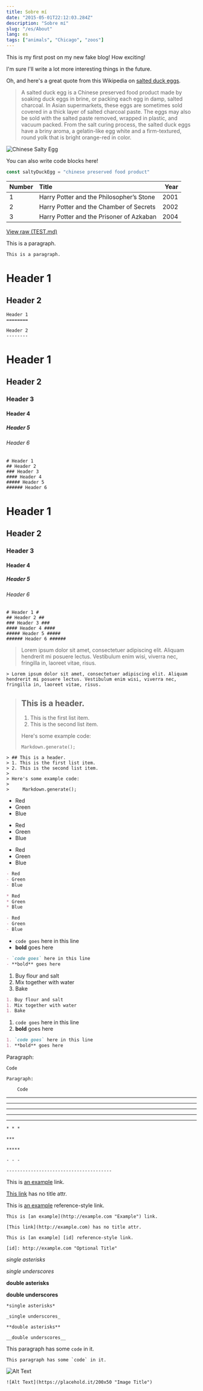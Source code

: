 ```yaml
---
title: Sobre mí
date: "2015-05-01T22:12:03.284Z"
description: "Sobre mí"
slug: "/es/About"
lang: es
tags: ["animals", "Chicago", "zoos"]
---
```


This is my first post on my new fake blog! How exciting!

I'm sure I'll write a lot more interesting things in the future.

Oh, and here's a great quote from this Wikipedia on
[salted duck eggs](https://en.wikipedia.org/wiki/Salted_duck_egg).

> A salted duck egg is a Chinese preserved food product made by soaking duck
> eggs in brine, or packing each egg in damp, salted charcoal. In Asian
> supermarkets, these eggs are sometimes sold covered in a thick layer of salted
> charcoal paste. The eggs may also be sold with the salted paste removed,
> wrapped in plastic, and vacuum packed. From the salt curing process, the
> salted duck eggs have a briny aroma, a gelatin-like egg white and a
> firm-textured, round yolk that is bright orange-red in color.

![Chinese Salty Egg](./salty_egg.jpg)

You can also write code blocks here!

```js
const saltyDuckEgg = "chinese preserved food product"
```

| Number | Title                                    | Year |
| :----- | :--------------------------------------- | ---: |
| 1      | Harry Potter and the Philosopher’s Stone | 2001 |
| 2      | Harry Potter and the Chamber of Secrets  | 2002 |
| 3      | Harry Potter and the Prisoner of Azkaban | 2004 |

[View raw (TEST.md)](https://raw.github.com/adamschwartz/github-markdown-kitchen-sink/master/README.md)

This is a paragraph.

    This is a paragraph.

# Header 1

## Header 2

    Header 1
    ========

    Header 2
    --------

# Header 1

## Header 2

### Header 3

#### Header 4

##### Header 5

###### Header 6

    # Header 1
    ## Header 2
    ### Header 3
    #### Header 4
    ##### Header 5
    ###### Header 6

# Header 1

## Header 2

### Header 3

#### Header 4

##### Header 5

###### Header 6

    # Header 1 #
    ## Header 2 ##
    ### Header 3 ###
    #### Header 4 ####
    ##### Header 5 #####
    ###### Header 6 ######

> Lorem ipsum dolor sit amet, consectetuer adipiscing elit. Aliquam hendrerit mi posuere lectus. Vestibulum enim wisi, viverra nec, fringilla in, laoreet vitae, risus.

    > Lorem ipsum dolor sit amet, consectetuer adipiscing elit. Aliquam hendrerit mi posuere lectus. Vestibulum enim wisi, viverra nec, fringilla in, laoreet vitae, risus.

> ## This is a header.
>
> 1. This is the first list item.
> 2. This is the second list item.
>
> Here's some example code:
>
>     Markdown.generate();

    > ## This is a header.
    > 1. This is the first list item.
    > 2. This is the second list item.
    >
    > Here's some example code:
    >
    >     Markdown.generate();

- Red
- Green
- Blue

* Red
* Green
* Blue

- Red
- Green
- Blue

```markdown
- Red
- Green
- Blue

* Red
* Green
* Blue

- Red
- Green
- Blue
```

- `code goes` here in this line
- **bold** goes here

```markdown
- `code goes` here in this line
- **bold** goes here
```

1. Buy flour and salt
1. Mix together with water
1. Bake

```markdown
1. Buy flour and salt
1. Mix together with water
1. Bake
```

1. `code goes` here in this line
1. **bold** goes here

```markdown
1. `code goes` here in this line
1. **bold** goes here
```

Paragraph:

    Code

<!-- -->

    Paragraph:

        Code

---

---

---

---

---

    * * *

    ***

    *****

    - - -

    ---------------------------------------

This is [an example](http://example.com "Example") link.

[This link](http://example.com) has no title attr.

This is [an example][id] reference-style link.

[id]: http://example.com "Optional Title"

    This is [an example](http://example.com "Example") link.

    [This link](http://example.com) has no title attr.

    This is [an example] [id] reference-style link.

    [id]: http://example.com "Optional Title"

_single asterisks_

_single underscores_

**double asterisks**

**double underscores**

    *single asterisks*

    _single underscores_

    **double asterisks**

    __double underscores__

This paragraph has some `code` in it.

    This paragraph has some `code` in it.

![Alt Text](https://placehold.it/200x50 "Image Title")

    ![Alt Text](https://placehold.it/200x50 "Image Title")
